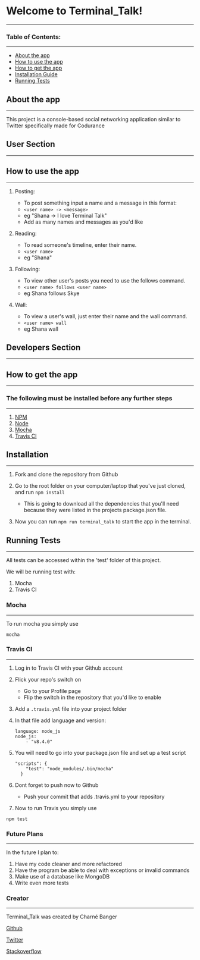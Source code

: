 # Welcome to Terminal_Talk!
--------------------------------

### Table of Contents:
***
* [About the app](#about-the-app)
* [How to use the app](#how-to-use-the-app)
* [How to get the app](#how-to-get-the-app)
* [Installation Guide](#installation)
* [Running Tests](#running-tests)


## About the app
***
This project is a console-based social networking application similar to Twitter specifically made for Codurance

## User Section
---------------

## How to use the app
***
1. Posting:
    * To post something input a name and a message in this format:
    * `<user name> -> <message>`
    * eg  "Shana -> I love Terminal Talk"
    * Add as many names and messages as you'd like

3. Reading:
    * To read someone's timeline, enter their name.
    * `<user name>`
    * eg  "Shana"

4. Following:
    * To view other user's posts you need to use the follows command.
    * `<user name> follows <user name>`
    * eg  Shana follows Skye

5. Wall:
    * To view a user's wall, just enter their name and the wall command.
    * `<user name> wall`
    * eg  Shana wall

## Developers Section
---------------------

## How to get the app
***

### The following must be installed before any further steps
***

1. [NPM](https://www.npmjs.com/)
2. [Node](https://nodejs.org/en/)
3. [Mocha](https://mochajs.org/)
4. [Travis CI](https://travis-ci.org/)

## Installation
***

1. Fork and clone the repository from Github

2. Go to the root folder on your computer/laptop that you've just cloned, and run `npm install`
	* This is going to download all the dependencies that you'll need because they were listed in the projects package.json file.

3. Now you can run `npm run terminal_talk` to start the app in the terminal.

## Running Tests
***

All tests can be accessed within the 'test' folder of this project.

We will be running test with:
1. Mocha
2. Travis CI

### Mocha
***

To run mocha you simply use

`mocha`

### Travis CI
***

1. Log in to Travis CI with your Github account

2. Flick your repo's switch on
	* Go to your Profile page
	* Flip the switch in the repository that you'd like to enable

3. Add a `.travis.yml` file into your project folder

4. In that file add language and version:

	```
	language: node_js
	node_js:
	    - "v8.4.0"
	````

5. You will need to go into your package.json file and set up a test script

	```
	"scripts": {
	    "test": "node_modules/.bin/mocha"
	  }
	```

6. Dont forget to push now to Github
	* Push your commit that adds .travis.yml to your repository

7. Now to run Travis you simply use

`npm test`

### Future Plans
-----------

In the future I plan to:

1. Have my code cleaner and more refactored
2. Have the program be able to deal with exceptions or invalid commands
3. Make use of a database like MongoDB
4. Write even more tests

### Creator
-----------

Terminal_Talk was created by Charné Banger

[Github](https://github.com/ShanaSkydancer)

[Twitter](https://twitter.com/Shana_Skydancer)

[Stackoverflow](https://stackoverflow.com/users/7557788/shanaskydancer)